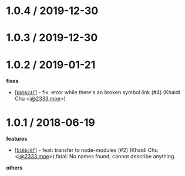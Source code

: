 
1.0.4 / 2019-12-30
==================

1.0.3 / 2019-12-30
==================

1.0.2 / 2019-01-21
==================

**fixes**
  * [[`bb5624f`](http://github.com/XadillaX/shameimaru/commit/bb5624fa15786c82da3a62ced487b94cfdae4055)] - fix: error while there's an broken symbol link (#4) (Khaidi Chu <<i@2333.moe>>)

1.0.1 / 2018-06-19
==================

**features**
  * [[`b16bc0f`](http://github.com/XadillaX/shameimaru/commit/b16bc0feabbd5fb6e43be5778cb0ee76def0f138)] - feat: transfer to node-modules (#2) (Khaidi Chu <<i@2333.moe>>),fatal: No names found, cannot describe anything.

**others**

